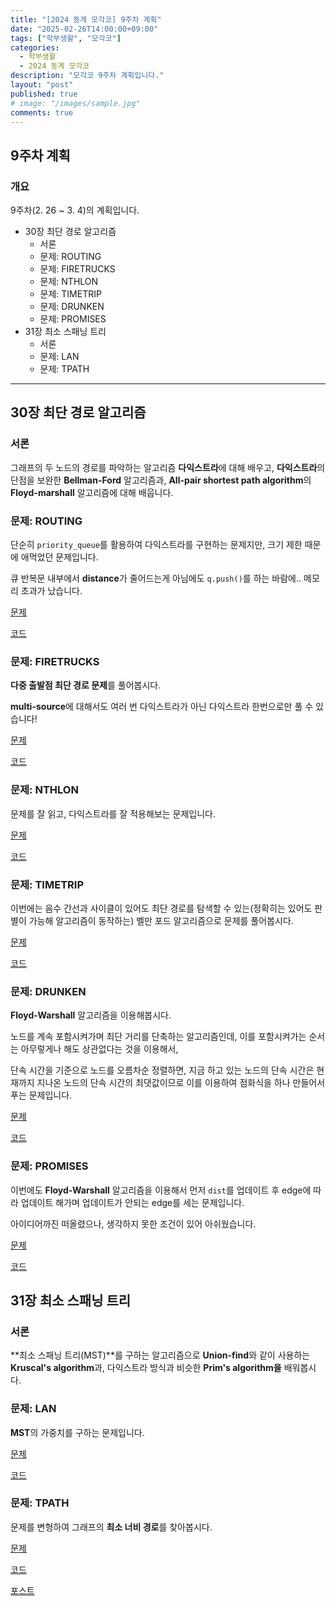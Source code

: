 ```yaml
---
title: "[2024 동계 모각코] 9주차 계획"
date: "2025-02-26T14:00:00+09:00"
tags: ["학부생활", "모각코"]
categories: 
  - 학부생활
  - 2024 동계 모각코
description: "모각코 9주차 계획입니다."
layout: "post"
published: true
# image: "/images/sample.jpg"
comments: true
---
```


## 9주차 계획
### 개요
9주차(2. 26 ~ 3. 4)의 계획입니다.
- 30장 최단 경로 알고리즘
  - 서론
  - 문제: ROUTING
  - 문제: FIRETRUCKS
  - 문제: NTHLON
  - 문제: TIMETRIP
  - 문제: DRUNKEN
  - 문제: PROMISES
- 31장 최소 스패닝 트리
  - 서론
  - 문제: LAN
  - 문제: TPATH

* * *    

## 30장 최단 경로 알고리즘
### 서론  
그래프의 두 노드의 경로를 파악하는 알고리즘 **다익스트라**에 대해 배우고, **다익스트라**의 단점을 보완한 **Bellman-Ford** 알고리즘과, **All-pair shortest path algorithm**의 **Floyd-marshall** 알고리즘에 대해 배웁니다.

### 문제: ROUTING  
단순히 `priority_queue`를 활용하여 다익스트라를 구현하는 문제지만, 크기 제한 때문에 애먹었던 문제입니다.

큐 반복문 내부에서 **distance**가 줄어드는게 아님에도 `q.push()`를 하는 바람에.. 메모리 초과가 났습니다.

[문제](https://algospot.com/judge/problem/read/ROUTING)

[코드](https://github.com/sossos5989/algorithm/blob/main/algospot/routing.cc)

### 문제: FIRETRUCKS  
**다중 출발점 최단 경로 문제**를 풀어봅시다.

**multi-source**에 대해서도 여러 번 다익스트라가 아닌 다익스트라 한번으로만 풀 수 있습니다!

[문제](https://algospot.com/judge/problem/read/FIRETRUCKS)

[코드](https://github.com/sossos5989/algorithm/blob/main/algospot/firetrucks.cc)

### 문제: NTHLON  
문제를 잘 읽고, 다익스트라를 잘 적용해보는 문제입니다.

[문제](https://algospot.com/judge/problem/read/NTHLON)

[코드](https://github.com/sossos5989/algorithm/blob/main/algospot/nthlon.cc)

### 문제: TIMETRIP  
이번에는 음수 간선과 사이클이 있어도 최단 경로를 탐색할 수 있는(정확히는 있어도 판별이 가능해 알고리즘이 동작하는) 벨만 포드 알고리즘으로 문제를 풀어봅시다.

[문제](https://algospot.com/judge/problem/read/TIMETRIP)

[코드](https://github.com/sossos5989/algorithm/blob/main/algospot/timetrip.cc)

### 문제: DRUNKEN  
**Floyd-Warshall** 알고리즘을 이용해봅시다.

노드를 계속 포함시켜가며 최단 거리를 단축하는 알고리즘인데, 이를 포함시켜가는 순서는 아무렇게나 해도 상관없다는 것을 이용해서,

단속 시간을 기준으로 노드를 오름차순 정렬하면, 지금 하고 있는 노드의 단속 시간은 현재까지 지나온 노드의 단속 시간의 최댓값이므로 이를 이용하여 점화식을 하나 만들어서 푸는 문제입니다.

[문제](https://algospot.com/judge/problem/read/DRUNKEN)

[코드](https://github.com/sossos5989/algorithm/blob/main/algospot/drunken.cc)

### 문제: PROMISES  
이번에도 **Floyd-Warshall** 알고리즘을 이용해서 먼저 `dist`를 업데이트 후 edge에 따라 업데이트 해가며 업데이트가 안되는 edge를 세는 문제입니다.

아이디어까진 떠올렸으나, 생각하지 못한 조건이 있어 아쉬웠습니다.

[문제](https://algospot.com/judge/problem/read/PROMISES)

[코드](https://github.com/sossos5989/algorithm/blob/main/algospot/promises.cc)

## 31장 최소 스패닝 트리
### 서론  
**최소 스패닝 트리(MST)**를 구하는 알고리즘으로 **Union-find**와 같이 사용하는 **Kruscal's algorithm**과,
다익스트라 방식과 비슷한 **Prim's algorithm을** 배워봅시다.

### 문제: LAN  
**MST**의 가중치를 구하는 문제입니다.

[문제](https://algospot.com/judge/problem/read/LAN)

[코드](https://github.com/sossos5989/algorithm/blob/main/algospot/lan.cc)

### 문제: TPATH  
문제를 변형하여 그래프의 **최소 너비 경로**를 찾아봅시다.

[문제](https://algospot.com/judge/problem/read/TPATH)

[코드](https://github.com/sossos5989/algorithm/blob/main/algospot/tpath.cc)

[포스트](https://sossos5989.github.io/posts/%EC%95%8C%EA%B3%A0%EB%A6%AC%EC%A6%98/%EC%A2%85%EB%A7%8C%EB%B6%81/25/)
